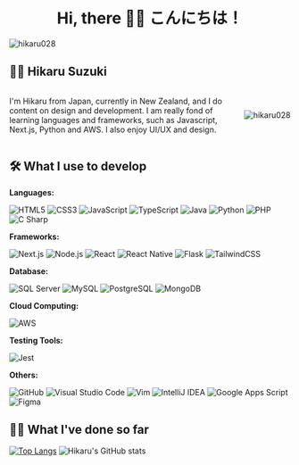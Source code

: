 <div align="center">
  <h1>Hi, there 🙋‍♂️ こんにちは！</h1>
</div>
<img src="https://i.pinimg.com/originals/23/bd/01/23bd0157d8aaa3885bdd4273e8a91178.gif" alt="hikaru028" style="max-width: 100%;" />

## 💁‍♂️ Hikaru Suzuki
<div style="display: flex; align-items: center;">
  <div style="flex: 3; padding-right: 20px;">
    <p align="left">I'm Hikaru from Japan, currently in New Zealand, and I do content on design and development. I am really fond of learning languages and frameworks, such as Javascript, Next.js, Python and AWS. I also enjoy UI/UX and design.
  </div>
  <p align="left">
<!-- <a href="https://twitter.com/itshikaru28" target="blank"><img align="center" src="https://raw.githubusercontent.com/rahuldkjain/github-profile-readme-generator/master/src/images/icons/Social/twitter.svg" alt="itshikaru28" height="20" width="30" /></a>
<a href="https://linkedin.com/in/hsuzuki28" target="blank"><img align="center" src="https://raw.githubusercontent.com/rahuldkjain/github-profile-readme-generator/master/src/images/icons/Social/linked-in-alt.svg" alt="hsuzuki28" height="20" width="30" /></a>
<a href="https://instagram.com/itshikaru28" target="blank"><img align="center" src="https://raw.githubusercontent.com/rahuldkjain/github-profile-readme-generator/master/src/images/icons/Social/instagram.svg" alt="itshikaru28" height="20" width="30" /></a> -->
</p>
  <div align="center">
    <img src="https://i.pinimg.com/originals/59/30/74/593074c302700c41ae6fdfeca3d51563.gif" alt="hikaru028" style="max-width: 100%;" />
  </div>
</div>

## 🛠️ What I use to develop
**Languages:**
<p align="left">
  <img alt="HTML5" src="https://img.shields.io/badge/HTML5-E34F26?logo=html5&logoColor=white&style=flat" />
  <img alt="CSS3" src="https://img.shields.io/badge/CSS3-1572B6?logo=css3&logoColor=white&style=flat" />
  <img alt="JavaScript" src="https://img.shields.io/badge/JavaScript-F7DF1E?logo=javascript&logoColor=white&style=flat" />
  <img alt="TypeScript" src="https://img.shields.io/badge/TypeScript-3178C6?logo=typescript&logoColor=white&style=flat" />
  <img alt="Java" src="https://img.shields.io/badge/Java-007396?logo=java&logoColor=white&style=flat" />
  <img alt="Python" src="https://img.shields.io/badge/Python-3776AB?logo=python&logoColor=white&style=flat" />
  <img alt="PHP" src="https://img.shields.io/badge/PHP-777BB4?logo=php&logoColor=white&style=flat" />
  <img alt="C Sharp" src="https://img.shields.io/badge/C%23-239120?logo=c-sharp&logoColor=white&style=flat" />
</p>

**Frameworks:**
<p align="left">
  <img alt="Next.js" src="https://img.shields.io/badge/Next.js-000000?logo=next.js&logoColor=white&style=flat" />
  <img alt="Node.js" src="https://img.shields.io/badge/Node.js-339933?logo=node.js&logoColor=white&style=flat" />
  <img alt="React" src="https://img.shields.io/badge/React-61DAFB?logo=react&logoColor=white&style=flat" />
  <img alt="React Native" src="https://img.shields.io/badge/React%20Native-61DAFB?logo=react&logoColor=white&style=flat" />
  <img alt="Flask" src="https://img.shields.io/badge/Flask-000000?logo=flask&logoColor=white&style=flat" />
  <img alt="TailwindCSS" src="https://img.shields.io/badge/TailwindCSS-38B2AC?logo=tailwind-css&logoColor=white&style=flat" />
</p>

**Database:**
<p align="left">
  <img alt="SQL Server" src="https://img.shields.io/badge/SQL%20Server-CC2927?logo=microsoft-sql-server&logoColor=white&style=flat" />
  <img alt="MySQL" src="https://img.shields.io/badge/MySQL-4479A1?logo=mysql&logoColor=white&style=flat" />
  <img alt="PostgreSQL" src="https://img.shields.io/badge/PostgreSQL-336791?logo=postgresql&logoColor=white&style=flat" />
  <img alt="MongoDB" src="https://img.shields.io/badge/MongoDB-47A248?logo=mongodb&logoColor=white&style=flat" />
</p>

**Cloud Computing:**
<p align="left">
  <img alt="AWS" src="https://img.shields.io/badge/AWS-232F3E?logo=amazon-aws&logoColor=white&style=flat" />
</p>

**Testing Tools:**
<p align="left">
  <img alt="Jest" src="https://img.shields.io/badge/Jest-C21325?logo=jest&logoColor=white&style=flat" />
</p>

**Others:**
<p align="left">
  <img alt="GitHub" src="https://img.shields.io/badge/GitHub-181717?logo=github&logoColor=white&style=flat" />
  <img alt="Visual Studio Code" src="https://img.shields.io/badge/Visual%20Studio%20Code-007ACC?logo=visual-studio-code&logoColor=white&style=flat" />
  <img alt="Vim" src="https://img.shields.io/badge/Vim-019733?logo=vim&logoColor=white&style=flat" />
  <img alt="IntelliJ IDEA" src="https://img.shields.io/badge/IntelliJ%20IDEA-000000?logo=intellij-idea&logoColor=white&style=flat" />
  <img alt="Google Apps Script" src="https://img.shields.io/badge/Google%20Apps%20Script-4285F4?logo=google&logoColor=white&style=flat" />
  <img alt="Figma" src="https://img.shields.io/badge/Figma-F24E1E?logo=figma&logoColor=white&style=flat" />
</p>

## 👨‍💻 What I've done so far

[![Top Langs](https://github-readme-stats.vercel.app/api/top-langs/?username=hikaru028&theme=tokyonight&layout=donut)](https://github.com/anuraghazra/github-readme-stats)
![Hikaru's GitHub stats](https://github-readme-stats.vercel.app/api?username=hikaru028&show_icons=true&theme=tokyonight)



<!-- <a href="https://twitter.com/itshikaru28" target="blank"><img align="center" src="https://raw.githubusercontent.com/rahuldkjain/github-profile-readme-generator/master/src/images/icons/Social/twitter.svg" alt="itshikaru28" height="20" width="30" /></a> -->
<!-- <a href="https://linkedin.com/in/hsuzuki28" target="blank"><img align="center" src="https://raw.githubusercontent.com/rahuldkjain/github-profile-readme-generator/master/src/images/icons/Social/linked-in-alt.svg" alt="hsuzuki28" height="20" width="30" /></a> -->
<!-- <a href="https://instagram.com/itshikaru28" target="blank"><img align="center" src="https://raw.githubusercontent.com/rahuldkjain/github-profile-readme-generator/master/src/images/icons/Social/instagram.svg" alt="itshikaru28" height="20" width="30" /></a> -->
<!-- </p> -->
